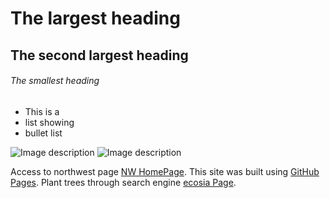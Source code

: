 
# The largest heading
## The second largest heading
###### The smallest heading

- This is a
- list showing
- bullet list

![Image description](https://avatars0.githubusercontent.com/u/9919?s=280&v=4)
![Image description](https://digitalfellows.commons.gc.cuny.edu/files/2015/03/github_logo-1.png)

Access to northwest page [NW HomePage](https://www.nwmissouri.edu/).
This site was built using [GitHub Pages](https://pages.github.com/).
Plant trees through search engine [ecosia Page](https://www.ecosia.org/).


